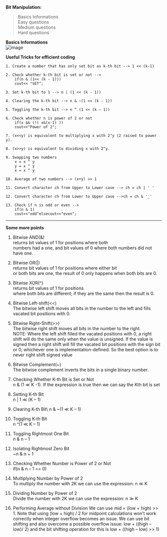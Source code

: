 **Bit Manipulation:**
> Basics Informations\
> Easy questions\
> Medium questions\
> Hard questions


**Basics Informations**\
![image](https://user-images.githubusercontent.com/17423766/226278105-d51c6493-6413-4725-9dcb-4b75861c6643.png)

**Useful Tricks for efficient coding**

	1. Create a number that has only set bit as k-th bit --> 1 << (k-1)
	
	2. Check whether k-th bit is set or not -->
        if(n & (1<< (k - 1)))
        cout<< "SET";
	
	3. Set k-th bit to 1 --> n | (1 << (k - 1))
	
	4. Clearing the k-th bit --> n & ~(1 << (k - 1))
	
	5. Toggling the k-th bit --> n ^ (1 << (k – 1))
	
	6. Check whether n is power of 2 or not
        if(x && (!( x&(x-1) ))
        cout<<"Power of 2";
	
	7. (x<<y) is equivalent to multiplying x with 2^y (2 raised to power y).
	
	8. (x>>y) is equivalent to dividing x with 2^y.
	
	9. Swapping two numbers
        x = x ^ y
        y = x ^ y
        x = x ^ y
	
	10. Average of two numbers --> (x+y) >> 1
	
	11. Convert character ch from Upper to Lower case --> ch = ch | ' '
	
	12. Convert character ch from Lower to Upper case -->ch = ch & '_'
	
	13. Check if n is odd or even -->
        if(n & 1)
        cout<<"odd"elsecout<<"even";
 ********************************************
 
 **Some more points**
 1) Bitwise AND(&)\
    returns bit values of 1 for positions where both\
    numbers had a one, and bit values of 0 where both numbers did not have one.

2)  Bitwise OR(|)\
    returns bit values of 1 for positions where either bit\
    or both bits are one, the result of 0 only happens when both bits are 0.

3)  Bitwise XOR(^)\
    returns bit values of 1 for positions\
    where both bits are different; if they are the same then the result is 0.

4)  Bitwise Left-shift(<<)\
    The bitwise left shift moves all bits in the number to the left and fills vacated bit positions with 0.

5)  Bitwise Right-Shift(>>)\
    The bitwise right shift moves all bits in the number to the right.\
    NOTE: Where the left shift filled the vacated positions with 0, a right\
    shift will do the same only when the value is unsigned. If the value is signed then a right shift will fill the vacated bit positions with the sign bit or 0, whichever one is implementation-defined. So the best option is to never right shift signed value

6)  Bitwise Complement(~)\
    The bitwise complement inverts the bits in a single binary number.

7)  Checking Whether K-th Bit is Set or Not\
    n & (1 ≪ K -1). If the expression is true then we can say the Kth bit is set

8)  Setting K-th Bit\
    n | 1 ≪ (K – 1)

9)  Clearing K-th Bit\ 
    n & ~(1 ≪ K – 1)

10) Toggling K-th Bit\
    n ^(1 ≪ K – 1)

11) Toggling Rightmost One Bit\
    n & n – 1

12) Isolating Rightmost Zero Bit\
    ~n & n + 1

13) Checking Whether Number is Power of 2 or Not\
    if(n & n – 1 == 0)

14) Multiplying Number by Power of 2\
    To multiply the number with 2K we can use the expression: n ≪ K

15) Dividing Number by Power of 2\
    Divide the number with 2K we can use the expression: n ≫ K

16) Performing Average without Division
    We can use mid = (low + high) >> 1. Note that using (low + high) / 2 for midpoint calculations
    won’t work correctly when integer overflow becomes an issue. We can use bit shifting and also
    overcome a possible overflow issue: low + ((high – low)/ 2) and the bit shifting operation for
    this is low + ((high – low) >> 1)

